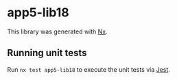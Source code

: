 # app5-lib18

This library was generated with [Nx](https://nx.dev).

## Running unit tests

Run `nx test app5-lib18` to execute the unit tests via [Jest](https://jestjs.io).
